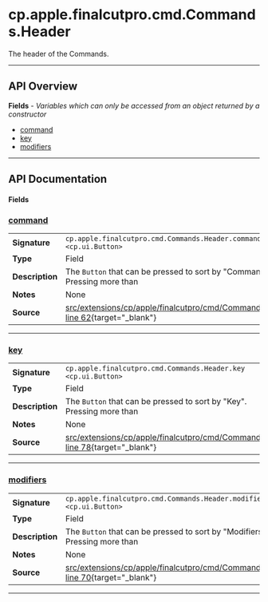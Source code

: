 # cp.apple.finalcutpro.cmd.Commands.Header

The header of the Commands.

---

## API Overview
**Fields** - _Variables which can only be accessed from an object returned by a constructor_
 * [command](#command)
 * [key](#key)
 * [modifiers](#modifiers)


---

## API Documentation

#### Fields


### [command](#command)

|                                             |                                                                                     |
| --------------------------------------------|-------------------------------------------------------------------------------------|
| **Signature**                               | `cp.apple.finalcutpro.cmd.Commands.Header.command <cp.ui.Button>`                                                                    |
| **Type**                                    | Field                                                                     |
| **Description**                             | The `Button` that can be pressed to sort by "Command". Pressing more than                                                                     |
| **Notes**                                   | None |
| **Source**                                  | [src/extensions/cp/apple/finalcutpro/cmd/Commands.lua line 62](https://github.com/CommandPost/CommandPost/blob/develop/src/extensions/cp/apple/finalcutpro/cmd/Commands.lua#L62){target="_blank"} |

---


### [key](#key)

|                                             |                                                                                     |
| --------------------------------------------|-------------------------------------------------------------------------------------|
| **Signature**                               | `cp.apple.finalcutpro.cmd.Commands.Header.key <cp.ui.Button>`                                                                    |
| **Type**                                    | Field                                                                     |
| **Description**                             | The `Button` that can be pressed to sort by "Key". Pressing more than                                                                     |
| **Notes**                                   | None |
| **Source**                                  | [src/extensions/cp/apple/finalcutpro/cmd/Commands.lua line 78](https://github.com/CommandPost/CommandPost/blob/develop/src/extensions/cp/apple/finalcutpro/cmd/Commands.lua#L78){target="_blank"} |

---


### [modifiers](#modifiers)

|                                             |                                                                                     |
| --------------------------------------------|-------------------------------------------------------------------------------------|
| **Signature**                               | `cp.apple.finalcutpro.cmd.Commands.Header.modifiers <cp.ui.Button>`                                                                    |
| **Type**                                    | Field                                                                     |
| **Description**                             | The `Button` that can be pressed to sort by "Modifiers". Pressing more than                                                                     |
| **Notes**                                   | None |
| **Source**                                  | [src/extensions/cp/apple/finalcutpro/cmd/Commands.lua line 70](https://github.com/CommandPost/CommandPost/blob/develop/src/extensions/cp/apple/finalcutpro/cmd/Commands.lua#L70){target="_blank"} |

---

